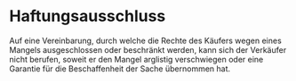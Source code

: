 # Haftungsausschluss

Auf eine Vereinbarung, durch welche die Rechte des Käufers wegen eines Mangels ausgeschlossen oder beschränkt werden, kann sich der Verkäufer nicht berufen, soweit er den Mangel arglistig verschwiegen oder eine Garantie für die Beschaffenheit der Sache übernommen hat. 

